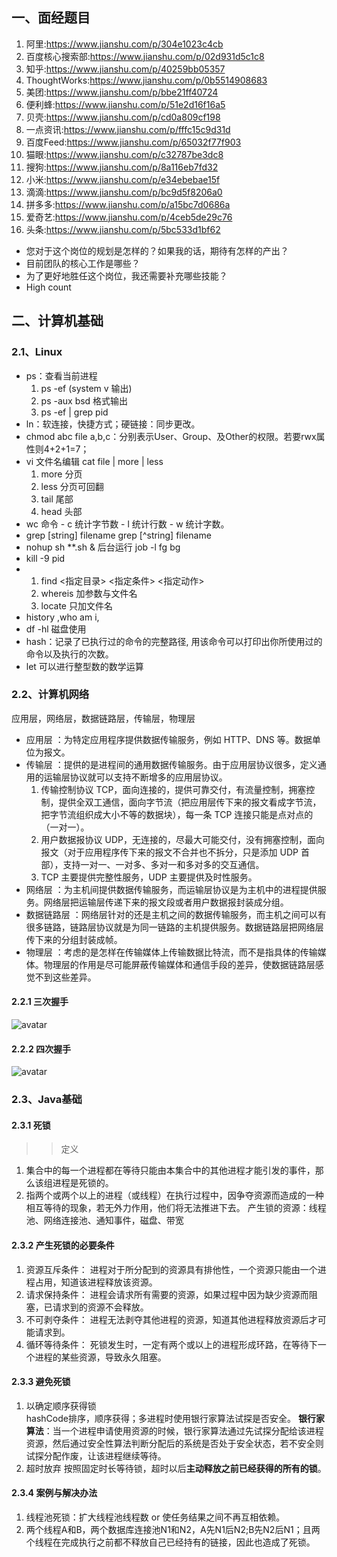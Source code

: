 
## 一、面经题目
1. 阿里:https://www.jianshu.com/p/304e1023c4cb
2. 百度核心搜索部:https://www.jianshu.com/p/02d931d5c1c8
3. 知乎:https://www.jianshu.com/p/40259bb05357
4. ThoughtWorks:https://www.jianshu.com/p/0b5514908683
5. 美团:https://www.jianshu.com/p/bbe21ff40724
6. 便利蜂:https://www.jianshu.com/p/51e2d16f16a5
7. 贝壳:https://www.jianshu.com/p/cd0a809cf198
8. 一点资讯:https://www.jianshu.com/p/fffc15c9d31d
9. 百度Feed:https://www.jianshu.com/p/65032f77f903
10. 猫眼:https://www.jianshu.com/p/c32787be3dc8
11. 搜狗:https://www.jianshu.com/p/8a116eb7fd32
12. 小米:https://www.jianshu.com/p/e34ebebae15f
13. 滴滴:https://www.jianshu.com/p/bc9d5f8206a0
14. 拼多多:https://www.jianshu.com/p/a15bc7d0686a
15. 爱奇艺:https://www.jianshu.com/p/4ceb5de29c76
16. 头条:https://www.jianshu.com/p/5bc533d1bf62

- 您对于这个岗位的规划是怎样的？如果我的话，期待有怎样的产出？
- 目前团队的核心工作是哪些？
- 为了更好地胜任这个岗位，我还需要补充哪些技能？
- High count

## 二、计算机基础
### 2.1、Linux
- ps：查看当前进程
  1. ps -ef (system v 输出) 
  2. ps -aux bsd 格式输出
  3. ps -ef | grep pid
- ln：软连接，快捷方式；硬链接：同步更改。
- chmod abc file a,b,c：分别表示User、Group、及Other的权限。若要rwx属性则4+2+1=7；
- vi 文件名编辑 cat file | more | less
  1. more 分页 
  2. less 分页可回翻
  3. tail 尾部
  4. head 头部
- wc 命令 - c 统计字节数 - l 统计行数 - w 统计字数。
- grep [string] filename grep [^string] filename
- nohup sh **.sh & 后台运行 job -l fg bg
- kill -9 pid
- 1. find <指定目录> <指定条件> <指定动作>
  2. whereis 加参数与文件名
  3. locate 只加文件名
- history ,who am i,
- df -hl 磁盘使用
- hash：记录了已执行过的命令的完整路径, 用该命令可以打印出你所使用过的命令以及执行的次数。
- let 可以进行整型数的数学运算

### 2.2、计算机网络
应用层，网络层，数据链路层，传输层，物理层
- 应用层 ：为特定应用程序提供数据传输服务，例如 HTTP、DNS 等。数据单位为报文。
- 传输层 ：提供的是进程间的通用数据传输服务。由于应用层协议很多，定义通用的运输层协议就可以支持不断增多的应用层协议。
  1. 传输控制协议 TCP，面向连接的，提供可靠交付，有流量控制，拥塞控制，提供全双工通信，面向字节流（把应用层传下来的报文看成字节流，把字节流组织成大小不等的数据块），每一条 TCP 连接只能是点对点的（一对一）。
  2. 用户数据报协议 UDP，无连接的，尽最大可能交付，没有拥塞控制，面向报文（对于应用程序传下来的报文不合并也不拆分，只是添加 UDP 首部），支持一对一、一对多、多对一和多对多的交互通信。
  3. TCP 主要提供完整性服务，UDP 主要提供及时性服务。
- 网络层 ：为主机间提供数据传输服务，而运输层协议是为主机中的进程提供服务。网络层把运输层传递下来的报文段或者用户数据报封装成分组。
- 数据链路层 ：网络层针对的还是主机之间的数据传输服务，而主机之间可以有很多链路，链路层协议就是为同一链路的主机提供服务。数据链路层把网络层传下来的分组封装成帧。
- 物理层 ：考虑的是怎样在传输媒体上传输数据比特流，而不是指具体的传输媒体。物理层的作用是尽可能屏蔽传输媒体和通信手段的差异，使数据链路层感觉不到这些差异。

#### 2.2.1 三次握手
![avatar](https://img-blog.csdn.net/20180916233512638?watermark/2/text/aHR0cHM6Ly9ibG9nLmNzZG4ubmV0L2hia3podTEzNTc5/font/5a6L5L2T/fontsize/400/fill/I0JBQkFCMA==/dissolve/70)
#### 2.2.2 四次握手
![avatar](https://img-blog.csdn.net/20180916233643324?watermark/2/text/aHR0cHM6Ly9ibG9nLmNzZG4ubmV0L2hia3podTEzNTc5/font/5a6L5L2T/fontsize/400/fill/I0JBQkFCMA==/dissolve/70)


### 2.3、Java基础
#### 2.3.1 死锁
>>定义
1. 集合中的每一个进程都在等待只能由本集合中的其他进程才能引发的事件，那么该组进程是死锁的。
2. 指两个或两个以上的进程（或线程）在执行过程中，因争夺资源而造成的一种相互等待的现象，若无外力作用，他们将无法推进下去。
产生锁的资源：线程池、网络连接池、通知事件，磁盘、带宽
#### 2.3.2 产生死锁的必要条件
1. 资源互斥条件： 进程对于所分配到的资源具有排他性，一个资源只能由一个进程占用，知道该进程释放该资源。
2. 请求保持条件： 进程会请求所有需要的资源，如果过程中因为缺少资源而阻塞，已请求到的资源不会释放。
3. 不可剥夺条件： 进程无法剥夺其他进程的资源，知道其他进程释放资源后才可能请求到。
4. 循环等待条件： 死锁发生时，一定有两个或以上的进程形成环路，在等待下一个进程的某些资源，导致永久阻塞。
#### 2.3.3 避免死锁
1. 以确定顺序获得锁\
   hashCode排序，顺序获得；多进程时使用银行家算法试探是否安全。
   **银行家算法**：当一个进程申请使用资源的时候，银行家算法通过先试探分配给该进程资源，然后通过安全性算法判断分配后的系统是否处于安全状态，若不安全则试探分配作废，让该进程继续等待。
2. 超时放弃
   按照固定时长等待锁，超时以后**主动释放之前已经获得的所有的锁**。
#### 2.3.4 案例与解决办法
1. 线程池死锁：扩大线程池线程数 or 使任务结果之间不再互相依赖。
2. 两个线程A和B，两个数据库连接池N1和N2，A先N1后N2;B先N2后N1；且两个线程在完成执行之前都不释放自己已经持有的链接，因此也造成了死锁。




